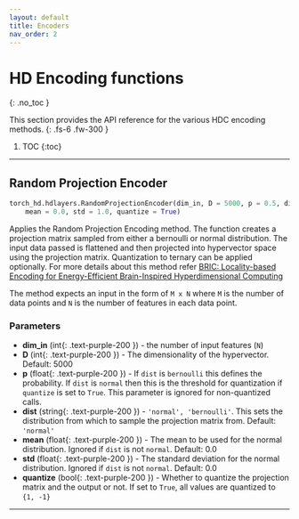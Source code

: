 ```yaml
---
layout: default
title: Encoders
nav_order: 2
---
```


# HD Encoding functions
{: .no_toc }

This section provides the API reference for the various HDC encoding methods.
{: .fs-6 .fw-300 }

1. TOC
{:toc}

---

## Random Projection Encoder

```python
torch_hd.hdlayers.RandomProjectionEncoder(dim_in, D = 5000, p = 0.5, dist = 'normal',
	mean = 0.0, std = 1.0, quantize = True)
```

Applies the Random Projection Encoding method. The function creates a projection matrix
sampled from either a bernoulli or normal distribution. The input data passed is flattened
and then projected into hypervector space using the projection matrix. Quantization to
ternary can be applied optionally.
For more details about this method refer [BRIC: Locality-based Encoding for Energy-Efficient Brain-Inspired Hyperdimensional Computing](https://acsweb.ucsd.edu/~j1morris/documents/DAC2019_JusitnMorris_Final.pdf)

The method expects an input in the form of `M x N` where `M` is the number of data points
and `N` is the number of features in each data point.

### Parameters
- **dim_in** (int{: .text-purple-200 }) - the number of input features (`N`)
- **D** (int{: .text-purple-200 }) - The dimensionality of the hypervector. Default: 5000
- **p** (float{: .text-purple-200 }) - If `dist` is `bernoulli` this defines the probability. If `dist` is `normal` then this is the threshold for quantization if `quantize` is set to `True`. This parameter is ignored for non-quantized calls.
- **dist** (string{: .text-purple-200 }) - `'normal', 'bernoulli'`. This sets the distribution from which to sample the projection matrix from. Default: `'normal'`
- **mean** (float{: .text-purple-200 }) - The mean to be used for the normal distribution. Ignored if `dist` is not `normal`. Default: 0.0
- **std** (float{: .text-purple-200 }) - The standard deviation for the normal distribution. Ignored if `dist` is not `normal`. Default: 0.0
- **quantize** (bool{: .text-purple-200 }) - Whether to quantize the projection matrix and the output or not. If set to `True`, all values are quantized to `{1, -1}`


---


